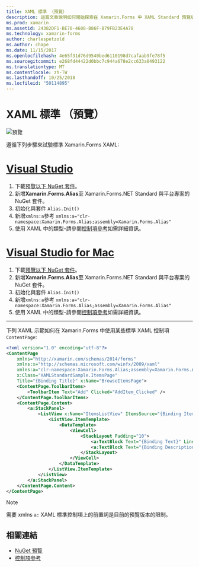 ```yaml
---
title: XAML 標準 （預覽）
description: 這篇文章說明如何開始探索在 Xamarin.Forms 中 XAML Standard 預覽版。
ms.prod: xamarin
ms.assetid: 24382DF1-BE70-4608-B86F-B79FB23E4A78
ms.technology: xamarin-forms
author: charlespetzold
ms.author: chape
ms.date: 11/15/2017
ms.openlocfilehash: 4e65f31d76d9540bed6110198d7cafaab9fe78f5
ms.sourcegitcommit: e268fd44422d0bbc7c944a678e2cc633a0493122
ms.translationtype: MT
ms.contentlocale: zh-TW
ms.lasthandoff: 10/25/2018
ms.locfileid: "50114895"
---
```

# <a name="xaml-standard-preview"></a>XAML 標準 （預覽）

![預覽](~/media/shared/preview.png)

遵循下列步驟來試驗標準 Xamarin.Forms XAML:

# <a name="visual-studiotabwindows"></a>[Visual Studio](#tab/windows)

1. 下載[預覽以下 NuGet 套件](https://aka.ms/xf-xamlstandard-nuget)。
2. 新增**Xamarin.Forms.Alias**至 Xamarin.Forms.NET Standard 與平台專案的 NuGet 套件。
3. 初始化與套件 `Alias.Init()`
4. 新增`xmlns:a`參考 `xmlns:a="clr-namespace:Xamarin.Forms.Alias;assembly=Xamarin.Forms.Alias"`
5. 使用 XAML 中的類型-請參閱[控制項參考](controls.md)如需詳細資訊。

# <a name="visual-studio-for-mactabmacos"></a>[Visual Studio for Mac](#tab/macos)

1. 下載[預覽以下 NuGet 套件](https://aka.ms/xf-xamlstandard-nuget)。
2. 新增**Xamarin.Forms.Alias**至 Xamarin.Forms.NET Standard 與平台專案的 NuGet 套件。
3. 初始化與套件 `Alias.Init()`
4. 新增`xmlns:a`參考 `xmlns:a="clr-namespace:Xamarin.Forms.Alias;assembly=Xamarin.Forms.Alias"`
5. 使用 XAML 中的類型-請參閱[控制項參考](controls.md)如需詳細資訊。

-----

下列 XAML 示範如何在 Xamarin.Forms 中使用某些標準 XAML 控制項`ContentPage`:

```xml
<?xml version="1.0" encoding="utf-8"?>
<ContentPage 
    xmlns="http://xamarin.com/schemas/2014/forms" 
    xmlns:x="http://schemas.microsoft.com/winfx/2009/xaml" 
    xmlns:a="clr-namespace:Xamarin.Forms.Alias;assembly=Xamarin.Forms.Alias"
    x:Class="XAMLStandardSample.ItemsPage" 
    Title="{Binding Title}" x:Name="BrowseItemsPage">
    <ContentPage.ToolbarItems>
        <ToolbarItem Text="Add" Clicked="AddItem_Clicked" />
    </ContentPage.ToolbarItems>
    <ContentPage.Content>
        <a:StackPanel>
            <ListView x:Name="ItemsListView" ItemsSource="{Binding Items}" VerticalOptions="FillAndExpand" HasUnevenRows="true" RefreshCommand="{Binding LoadItemsCommand}" IsPullToRefreshEnabled="true" IsRefreshing="{Binding IsBusy, Mode=OneWay}" CachingStrategy="RecycleElement" ItemSelected="OnItemSelected">
                <ListView.ItemTemplate>
                    <DataTemplate>
                        <ViewCell>
                            <StackLayout Padding="10">
                                <a:TextBlock Text="{Binding Text}" LineBreakMode="NoWrap" Style="{DynamicResource ListItemTextStyle}" FontSize="16" />
                                <a:TextBlock Text="{Binding Description}" LineBreakMode="NoWrap" Style="{DynamicResource ListItemDetailTextStyle}" FontSize="13" />
                            </StackLayout>
                        </ViewCell>
                    </DataTemplate>
                </ListView.ItemTemplate>
            </ListView>
        </a:StackPanel>
    </ContentPage.Content>
</ContentPage>
```

> [!NOTE]
> 需要 xmlns `a:` XAML 標準控制項上的前置詞是目前的預覽版本的限制。


## <a name="related-links"></a>相關連結

- [NuGet 預覽](https://aka.ms/xf-xamlstandard-nuget)
- [控制項參考](controls.md)
